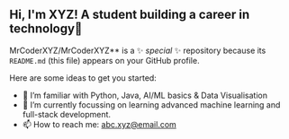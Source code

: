 ## Hi, I'm XYZ! A student building a career in technology👋

MrCoderXYZ/MrCoderXYZ** is a ✨ _special_ ✨ repository because its `README.md` (this file) appears on your GitHub profile.

Here are some ideas to get you started:

- 🔭 I’m familiar with Python, Java, AI/ML basics & Data Visualisation
- 🌱 I’m currently focussing on learning advanced machine learning and full-stack development.
- 📫 How to reach me: abc.xyz@email.com
